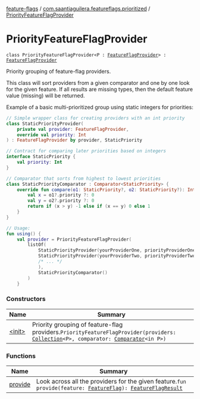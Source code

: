 [feature-flags](../../index.md) / [com.saantiaguilera.featureflags.prioritized](../index.md) / [PriorityFeatureFlagProvider](./index.md)

# PriorityFeatureFlagProvider

`class PriorityFeatureFlagProvider<P : `[`FeatureFlagProvider`](../../com.saantiaguilera.featureflags/-feature-flag-provider/index.md)`> : `[`FeatureFlagProvider`](../../com.saantiaguilera.featureflags/-feature-flag-provider/index.md)

Priority grouping of feature-flag providers.

This class will sort providers from a given comparator and one by one look for the given feature.
If all results are missing types, then the default feature value (missing) will be returned.

Example of a basic multi-prioritized group using static integers for priorities:

``` kotlin
// Simple wrapper class for creating providers with an int priority
class StaticPriorityProvider(
    private val provider: FeatureFlagProvider,
    override val priority: Int
) : FeatureFlagProvider by provider, StaticPriority

// Contract for comparing later priorities based on integers
interface StaticPriority {
    val priority: Int
}

// Comparator that sorts from highest to lowest priorities
class StaticPriorityComparator : Comparator<StaticPriority> {
    override fun compare(o1: StaticPriority?, o2: StaticPriority?): Int {
        val x = o1?.priority ?: 0
        val y = o2?.priority ?: 0
        return if (x > y) -1 else if (x == y) 0 else 1
    }
}

// Usage:
fun using() {
    val provider = PriorityFeatureFlagProvider(
        listOf(
            StaticPriorityProvider(yourProviderOne, priorityProviderOne),
            StaticPriorityProvider(yourProviderTwo, priorityProviderTwo)
            /* ... */
            ),
            StaticPriorityComparator()
        )
    }
```

### Constructors

| Name | Summary |
|---|---|
| [&lt;init&gt;](-init-.md) | Priority grouping of feature-flag providers.`PriorityFeatureFlagProvider(providers: `[`Collection`](https://kotlinlang.org/api/latest/jvm/stdlib/kotlin.collections/-collection/index.html)`<P>, comparator: `[`Comparator`](https://kotlinlang.org/api/latest/jvm/stdlib/kotlin/-comparator/index.html)`<in P>)` |

### Functions

| Name | Summary |
|---|---|
| [provide](provide.md) | Look across all the providers for the given feature.`fun provide(feature: `[`FeatureFlag`](../../com.saantiaguilera.featureflags/-feature-flag/index.md)`): `[`FeatureFlagResult`](../../com.saantiaguilera.featureflags/-feature-flag-result/index.md) |
